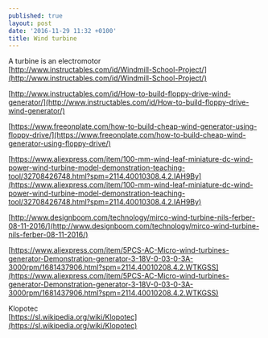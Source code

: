 ```yaml
---
published: true
layout: post
date: '2016-11-29 11:32 +0100'
title: Wind turbine
---
```

A turbine is an electromotor  
[http://www.instructables.com/id/Windmill-School-Project/](http://www.instructables.com/id/Windmill-School-Project/)

[http://www.instructables.com/id/How-to-build-floppy-drive-wind-generator/](http://www.instructables.com/id/How-to-build-floppy-drive-wind-generator/)

[https://www.freeonplate.com/how-to-build-cheap-wind-generator-using-floppy-drive/](https://www.freeonplate.com/how-to-build-cheap-wind-generator-using-floppy-drive/)

[https://www.aliexpress.com/item/100-mm-wind-leaf-miniature-dc-wind-power-wind-turbine-model-demonstration-teaching-tool/32708426748.html?spm=2114.40010308.4.2.IAH9By](https://www.aliexpress.com/item/100-mm-wind-leaf-miniature-dc-wind-power-wind-turbine-model-demonstration-teaching-tool/32708426748.html?spm=2114.40010308.4.2.IAH9By)

[http://www.designboom.com/technology/mirco-wind-turbine-nils-ferber-08-11-2016/](http://www.designboom.com/technology/mirco-wind-turbine-nils-ferber-08-11-2016/)

[https://www.aliexpress.com/item/5PCS-AC-Micro-wind-turbines-generator-Demonstration-generator-3-18V-0-03-0-3A-3000rpm/1681437906.html?spm=2114.40010208.4.2.WTKGSS](https://www.aliexpress.com/item/5PCS-AC-Micro-wind-turbines-generator-Demonstration-generator-3-18V-0-03-0-3A-3000rpm/1681437906.html?spm=2114.40010208.4.2.WTKGSS)

Klopotec  
[https://sl.wikipedia.org/wiki/Klopotec](https://sl.wikipedia.org/wiki/Klopotec)

